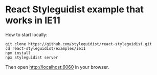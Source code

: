 # React Styleguidist example that works in IE11

How to start locally:

```
git clone https://github.com/styleguidist/react-styleguidist.git
cd react-styleguidist/examples/ie11
npm install
npx styleguidist server
```

Then open [http://localhost:6060](http://localhost:6060) in your browser.
